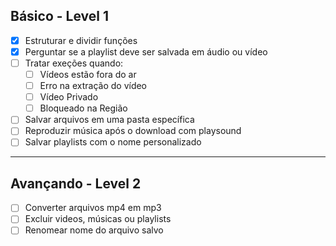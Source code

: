 ## Básico - Level 1

- [X] Estruturar e dividir funções
- [X] Perguntar se a playlist deve ser salvada em áudio ou vídeo
- [ ] Tratar exeções quando:
	- [ ] Vídeos estão fora do ar
	- [ ] Erro na extração do vídeo
	- [ ] Vídeo Privado
	- [ ] Bloqueado na Região
- [ ] Salvar arquivos em uma pasta específica
- [ ] Reproduzir música após o download com playsound
- [ ] Salvar playlists com o nome personalizado

----

## Avançando - Level 2

- [ ] Converter arquivos mp4 em mp3
- [ ] Excluir videos, músicas ou playlists
- [ ] Renomear nome do arquivo salvo
